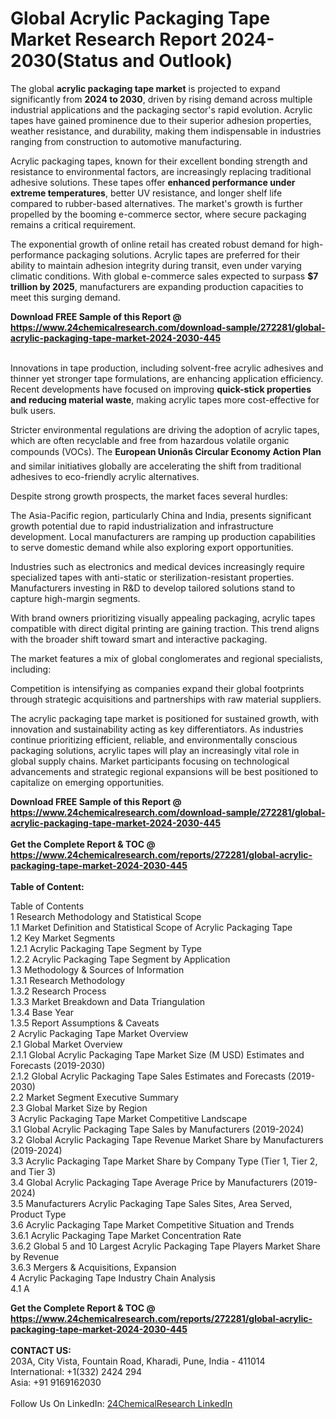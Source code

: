 <h1>Global Acrylic Packaging Tape Market Research Report 2024-2030(Status and Outlook)</h1><p>The global <strong>acrylic packaging tape market</strong> is projected to expand significantly from <strong>2024 to 2030</strong>, driven by rising demand across multiple industrial applications and the packaging sector's rapid evolution. Acrylic tapes have gained prominence due to their superior adhesion properties, weather resistance, and durability, making them indispensable in industries ranging from construction to automotive manufacturing.</p><p>Acrylic packaging tapes, known for their excellent bonding strength and resistance to environmental factors, are increasingly replacing traditional adhesive solutions. These tapes offer <strong>enhanced performance under extreme temperatures</strong>, better UV resistance, and longer shelf life compared to rubber-based alternatives. The market's growth is further propelled by the booming e-commerce sector, where secure packaging remains a critical requirement.</p><p>The exponential growth of online retail has created robust demand for high-performance packaging solutions. Acrylic tapes are preferred for their ability to maintain adhesion integrity during transit, even under varying climatic conditions. With global e-commerce sales expected to surpass <strong>$7 trillion by 2025</strong>, manufacturers are expanding production capacities to meet this surging demand.</p><div><b>Download FREE Sample of this Report @ 
            <a href="https://www.24chemicalresearch.com/download-sample/272281/global-acrylic-packaging-tape-market-2024-2030-445">
            https://www.24chemicalresearch.com/download-sample/272281/global-acrylic-packaging-tape-market-2024-2030-445</a></b></div><br><p>Innovations in tape production, including solvent-free acrylic adhesives and thinner yet stronger tape formulations, are enhancing application efficiency. Recent developments have focused on improving <strong>quick-stick properties and reducing material waste</strong>, making acrylic tapes more cost-effective for bulk users.</p><p>Stricter environmental regulations are driving the adoption of acrylic tapes, which are often recyclable and free from hazardous volatile organic compounds (VOCs). The <strong>European Unionâs Circular Economy Action Plan</strong> and similar initiatives globally are accelerating the shift from traditional adhesives to eco-friendly acrylic alternatives.</p><p>Despite strong growth prospects, the market faces several hurdles:</p><p>The Asia-Pacific region, particularly China and India, presents significant growth potential due to rapid industrialization and infrastructure development. Local manufacturers are ramping up production capabilities to serve domestic demand while also exploring export opportunities.</p><p>Industries such as electronics and medical devices increasingly require specialized tapes with anti-static or sterilization-resistant properties. Manufacturers investing in R&amp;D to develop tailored solutions stand to capture high-margin segments.</p><p>With brand owners prioritizing visually appealing packaging, acrylic tapes compatible with direct digital printing are gaining traction. This trend aligns with the broader shift toward smart and interactive packaging.</p><p>The market features a mix of global conglomerates and regional specialists, including:</p><p>Competition is intensifying as companies expand their global footprints through strategic acquisitions and partnerships with raw material suppliers.</p><p>The acrylic packaging tape market is positioned for sustained growth, with innovation and sustainability acting as key differentiators. As industries continue prioritizing efficient, reliable, and environmentally conscious packaging solutions, acrylic tapes will play an increasingly vital role in global supply chains. Market participants focusing on technological advancements and strategic regional expansions will be best positioned to capitalize on emerging opportunities.</p><div><b>Download FREE Sample of this Report @ 
            <a href="https://www.24chemicalresearch.com/download-sample/272281/global-acrylic-packaging-tape-market-2024-2030-445">
            https://www.24chemicalresearch.com/download-sample/272281/global-acrylic-packaging-tape-market-2024-2030-445</a></b></div><br><div><b>Get the Complete Report & TOC @ 
            <a href="https://www.24chemicalresearch.com/reports/272281/global-acrylic-packaging-tape-market-2024-2030-445">
            https://www.24chemicalresearch.com/reports/272281/global-acrylic-packaging-tape-market-2024-2030-445</a></b></div><br>
            <b>Table of Content:</b><p>Table of Contents<br />
1 Research Methodology and Statistical Scope<br />
1.1 Market Definition and Statistical Scope of Acrylic Packaging Tape<br />
1.2 Key Market Segments<br />
1.2.1 Acrylic Packaging Tape Segment by Type<br />
1.2.2 Acrylic Packaging Tape Segment by Application<br />
1.3 Methodology & Sources of Information<br />
1.3.1 Research Methodology<br />
1.3.2 Research Process<br />
1.3.3 Market Breakdown and Data Triangulation<br />
1.3.4 Base Year<br />
1.3.5 Report Assumptions & Caveats<br />
2 Acrylic Packaging Tape Market Overview<br />
2.1 Global Market Overview<br />
2.1.1 Global Acrylic Packaging Tape Market Size (M USD) Estimates and Forecasts (2019-2030)<br />
2.1.2 Global Acrylic Packaging Tape Sales Estimates and Forecasts (2019-2030)<br />
2.2 Market Segment Executive Summary<br />
2.3 Global Market Size by Region<br />
3 Acrylic Packaging Tape Market Competitive Landscape<br />
3.1 Global Acrylic Packaging Tape Sales by Manufacturers (2019-2024)<br />
3.2 Global Acrylic Packaging Tape Revenue Market Share by Manufacturers (2019-2024)<br />
3.3 Acrylic Packaging Tape Market Share by Company Type (Tier 1, Tier 2, and Tier 3)<br />
3.4 Global Acrylic Packaging Tape Average Price by Manufacturers (2019-2024)<br />
3.5 Manufacturers Acrylic Packaging Tape Sales Sites, Area Served, Product Type<br />
3.6 Acrylic Packaging Tape Market Competitive Situation and Trends<br />
3.6.1 Acrylic Packaging Tape Market Concentration Rate<br />
3.6.2 Global 5 and 10 Largest Acrylic Packaging Tape Players Market Share by Revenue<br />
3.6.3 Mergers & Acquisitions, Expansion<br />
4 Acrylic Packaging Tape Industry Chain Analysis<br />
4.1 A</p><div><b>Get the Complete Report & TOC @ 
            <a href="https://www.24chemicalresearch.com/reports/272281/global-acrylic-packaging-tape-market-2024-2030-445">
            https://www.24chemicalresearch.com/reports/272281/global-acrylic-packaging-tape-market-2024-2030-445</a></b></div><br><b>CONTACT US:</b><br>
            203A, City Vista, Fountain Road, Kharadi, Pune, India - 411014<br>
            International: +1(332) 2424 294<br>
            Asia: +91 9169162030 <br><br>
            Follow Us On LinkedIn: <a href="https://www.linkedin.com/company/24chemicalresearch/">24ChemicalResearch LinkedIn</a>